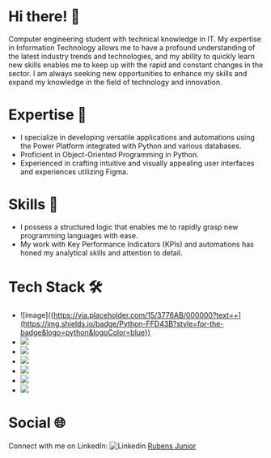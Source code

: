 # Hi there! 👋
Computer engineering student with technical knowledge in IT. My expertise in Information Technology allows me to have a profound understanding of the latest industry trends and technologies, and my ability to quickly learn new skills enables me to keep up with the rapid and constant changes in the sector. I am always seeking new opportunities to enhance my skills and expand my knowledge in the field of technology and innovation.

# Expertise 💼
- I specialize in developing versatile applications and automations using the Power Platform integrated with Python and various databases.
- Proficient in Object-Oriented Programming in Python.
- Experienced in crafting intuitive and visually appealing user interfaces and experiences utilizing Figma.

# Skills 🧠
- I possess a structured logic that enables me to rapidly grasp new programming languages with ease.
- My work with Key Performance Indicators (KPIs) and automations has honed my analytical skills and attention to detail.

# Tech Stack 🛠️
- ![image]({https://via.placeholder.com/15/3776AB/000000?text=+](https://img.shields.io/badge/Python-FFD43B?style=for-the-badge&logo=python&logoColor=blue})
- <img src="{https://via.placeholder.com/15/3776AB/000000?text=+](https://img.shields.io/badge/Python-FFD43B?style=for-the-badge&logo=python&logoColor=blue}" />
- <img src="{https://via.placeholder.com/15/E34F26/000000?text=+](https://img.shields.io/badge/HTML5-E34F26?style=for-the-badge&logo=html5&logoColor=white}"/>
- <img src="{https://via.placeholder.com/15/1572B6/000000?text=+](https://img.shields.io/badge/CSS3-1572B6?style=for-the-badge&logo=css3&logoColor=white}"/>
- <img src="{JavaScript]([https://via.placeholder.com/15/F7DF1E/000000?text=+](https://img.shields.io/badge/JavaScript-323330?style=for-the-badge&logo=javascript&logoColor=F7DF1E}"/>
- <img src="{https://via.placeholder.com/15/A8B9CC/000000?text=+](https://img.shields.io/badge/C-00599C?style=for-the-badge&logo=c&logoColor=white}"/>
- <img src="{React.js]([https://via.placeholder.com/15/61DAFB/000000?text=+](https://img.shields.io/badge/React_Native-20232A?style=for-the-badge&logo=react&logoColor=61DAFB}"/>

# Social 🌐
Connect with me on LinkedIn: ![Linkedin](https://via.placeholder.com/15/0077B5/000000?text=+) [Rubens Junior](https://www.linkedin.com/in/rubens-junior-76a142231/)
